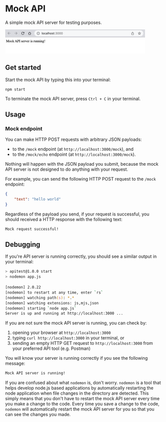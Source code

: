 # Mock API

A simple mock API server for testing purposes.

<img src="assets/images/homepage-API-response.png" width="450">

## Get started

Start the mock API by typing this into your terminal:

```zsh
npm start
```

To terminate the mock API server, press `Ctrl + C` in your terminal.

## Usage

### Mock endpoint

You can make HTTP POST requests with arbitrary JSON payloads:

+   to the `/mock` endpoint (at `http://localhost:3000/mock`), and
+   to the `/mock/echo` endpoint (at `http://localhost:3000/mock`).

Nothing will happen with the JSON payload you submit, because the mock API server is not designed 
to do anything with your request.

For example, you can send the following HTTP POST request to the `/mock` endpoint:

```JSON
{
    "text": "hello world"
}
```

Regardless of the payload you send, if your request is successful, you should received a HTTP 
response with the following text:

```zsh
Mock request successful!
```

## Debugging

If you're API server is running correctly, you should see a similar output in your terminal:

```zsh
> apitest@1.0.0 start
> nodemon app.js

[nodemon] 2.0.22
[nodemon] to restart at any time, enter `rs`
[nodemon] watching path(s): *.*
[nodemon] watching extensions: js,mjs,json
[nodemon] starting `node app.js`
Server is up and running at http://localhost:3000 ...
```

If you are not sure the mock API server is running, you can check by:

1.  opening your browser at `http://localhost:3000`
2.  typing `curl http://localhost:3000` in your terminal, or
3.  sending an empty HTTP GET request to `http://localhost:3000` from your preferred API tool 
    (e.g. Postman)

You will know your server is running correctly if you see the following message:

```zsh
Mock API server is running!
```

If you are confused about what `nodemon` is, don't worry. `nodemon` is a tool that helps develop 
node.js based applications by automatically restarting the node application when file changes in 
the directory are detected. This simply means that you don't have to restart the mock API server
every time you make a change to the code. Every time you save a change to the code, `nodemon` will
automatically restart the mock API server for you so that you can see the changes you made.